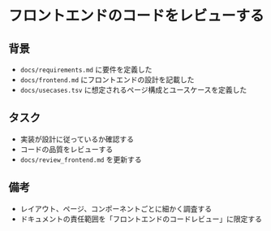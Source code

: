 # フロントエンドのコードをレビューする

## 背景

- `docs/requirements.md` に要件を定義した
- `docs/frontend.md` にフロントエンドの設計を記載した
- `docs/usecases.tsv` に想定されるページ構成とユースケースを定義した

## タスク

- 実装が設計に従っているか確認する
- コードの品質をレビューする
- `docs/review_frontend.md` を更新する

## 備考

- レイアウト、ページ、コンポーネントごとに細かく調査する
- ドキュメントの責任範囲を「フロントエンドのコードレビュー」に限定する
